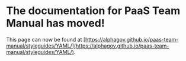 
# The documentation for PaaS Team Manual has moved!
This page can now be found at [https://alphagov.github.io/paas-team-manual/styleguides/YAML/](https://alphagov.github.io/paas-team-manual/styleguides/YAML/).
